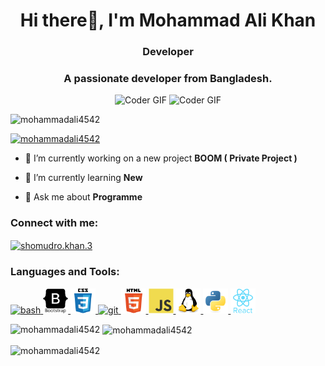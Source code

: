 <h1 align="center">Hi there👋, I'm Mohammad Ali Khan</h1>
<h3 align="center">Developer</h3>

<h3 align="center">A passionate developer from Bangladesh.</h3>


<!-- <p align="center"><img src="https://gifdb.com/images/high/coding-animated-laptop-flow-stream-ja04010rm5o68zfk.gif" alt="Coder GIF" width="500"></p>-->

<p align="center">
  <img src="https://media.giphy.com/media/qgQUggAC3Pfv687qPC/giphy.gif" alt="Coder GIF" width="480" height="360" >
  <img src="https://i.pinimg.com/originals/ef/2d/b0/ef2db0885d94fd149a4b7914923bb2a3.gif" alt="Coder GIF" width="360" height="360"></p> <!--540x540-->
  
<!--<p align="center"><img src="https://i.pinimg.com/originals/ef/2d/b0/ef2db0885d94fd149a4b7914923bb2a3.gif" alt="Coder GIF" width="500"></p>-->



<!--<p align="center"><img src="https://media.giphy.com/media/SWoSkN6DxTszqIKEqv/giphy.gif" alt="Coder GIF" width="500"></p>-->

<!-- <div style="width:100%;height:0;padding-bottom:75%;position:relative;"><iframe src="https://giphy.com/embed/qgQUggAC3Pfv687qPC" width="100%" height="100%" style="position:absolute" frameBorder="0" class="giphy-embed" allowFullScreen></iframe></div><p><a href="https://giphy.com/gifs/dommespace-domme-space-programador-qgQUggAC3Pfv687qPC">via GIPHY</a></p>-->

<p align="left"> <img src="https://komarev.com/ghpvc/?username=mohammadali4542&label=Profile%20views&color=0e75b6&style=flat" alt="mohammadali4542" /> </p>

<p align="left"> <a href="https://github.com/ryo-ma/github-profile-trophy"><img src="https://github-profile-trophy.vercel.app/?username=mohammadali4542" alt="mohammadali4542" /></a> </p>

<!-- 
<p align="left"> <a href="https://twitter.com/khanhrdy" target="blank"><img src="https://img.shields.io/twitter/follow/khanhrdy?logo=twitter&style=for-the-badge" alt="khanhrdy" /></a> </p>
-->
- 🔭 I’m currently working on a new project **BOOM ( Private Project )**

- 🌱 I’m currently learning **New**

<!-- - 👯 I’m looking to collaborate on ... -->

<!-- - 🤔 I’m looking for help with ... -->

<!--- 👨‍💻 My portfolio Website [https://link.com/](https://link./com/)-->

- 💬 Ask me about **Programme**

<!-- - 📫 How to reach me **@gmail.com** -->

<!-- - 😄 Pronouns: ... -->

<!-- - ⚡ Fun fact **I love ...** -->

<h3 align="left">Connect with me:</h3>
<p align="left">
  <!-- 
<a href="https://twitter.com/khanhrdy" target="blank"><img align="center" src="https://raw.githubusercontent.com/rahuldkjain/github-profile-readme-generator/master/src/images/icons/Social/twitter.svg" alt="khanhrdy" height="30" width="40" /></a>
-->
<a href="https://fb.com/shomudro.khan.3" target="blank"><img align="center" src="https://raw.githubusercontent.com/rahuldkjain/github-profile-readme-generator/master/src/images/icons/Social/facebook.svg" alt="shomudro.khan.3" height="30" width="40" /></a>
   <!-- 
<a href="https://instagram.com/hrdykhan" target="blank"><img align="center" src="https://raw.githubusercontent.com/rahuldkjain/github-profile-readme-generator/master/src/images/icons/Social/instagram.svg" alt="hrdykhan" height="30" width="40" /></a>
</p>
-->

<h3 align="left">Languages and Tools:</h3>
<p align="left"> <a href="https://www.gnu.org/software/bash/" target="_blank"> <img src="https://www.vectorlogo.zone/logos/gnu_bash/gnu_bash-icon.svg" alt="bash" width="40" height="40"/> </a> <a href="https://getbootstrap.com" target="_blank"> <img src="https://raw.githubusercontent.com/devicons/devicon/master/icons/bootstrap/bootstrap-plain-wordmark.svg" alt="bootstrap" width="40" height="40"/> </a> <a href="https://www.w3schools.com/css/" target="_blank"> <img src="https://raw.githubusercontent.com/devicons/devicon/master/icons/css3/css3-original-wordmark.svg" alt="css3" width="40" height="40"/> </a> <a href="https://git-scm.com/" target="_blank"> <img src="https://www.vectorlogo.zone/logos/git-scm/git-scm-icon.svg" alt="git" width="40" height="40"/> </a> <a href="https://www.w3.org/html/" target="_blank"> <img src="https://raw.githubusercontent.com/devicons/devicon/master/icons/html5/html5-original-wordmark.svg" alt="html5" width="40" height="40"/> </a> <a href="https://developer.mozilla.org/en-US/docs/Web/JavaScript" target="_blank"> <img src="https://raw.githubusercontent.com/devicons/devicon/master/icons/javascript/javascript-original.svg" alt="javascript" width="40" height="40"/> </a> <a href="https://www.linux.org/" target="_blank"> <img src="https://raw.githubusercontent.com/devicons/devicon/master/icons/linux/linux-original.svg" alt="linux" width="40" height="40"/> </a> <a href="https://www.python.org" target="_blank"> <img src="https://raw.githubusercontent.com/devicons/devicon/master/icons/python/python-original.svg" alt="python" width="40" height="40"/> </a> <a href="https://reactjs.org/" target="_blank"> <img src="https://raw.githubusercontent.com/devicons/devicon/master/icons/react/react-original-wordmark.svg" alt="react" width="40" height="40"/> </a> </p>

<p><img align="left" src="https://github-readme-stats.vercel.app/api/top-langs?username=mohammadali4542&show_icons=true&locale=en&layout=compact" alt="mohammadali4542" /></p>

<p>&nbsp;<img align="center" src="https://github-readme-stats.vercel.app/api?username=mohammadali4542&show_icons=true&locale=en" alt="mohammadali4542" /></p>

<p><img align="center" src="https://github-readme-streak-stats.herokuapp.com/?user=mohammadali4542&" alt="mohammadali4542" /></p>
